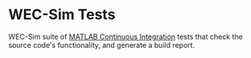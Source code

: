 # WEC-Sim Tests

WEC-Sim suite of [MATLAB Continuous Integration](https://www.mathworks.com/solutions/continuous-integration.html) tests that check the source code's functionality, and generate a build report. 